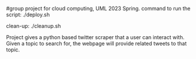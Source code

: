 #group project for cloud computing, UML 2023 Spring.
command to run the script:
./deploy.sh

clean-up:
./cleanup.sh


Project gives a python based twitter scraper that a user can interact with. Given a topic to search for, the webpage will provide
related tweets to that topic.
